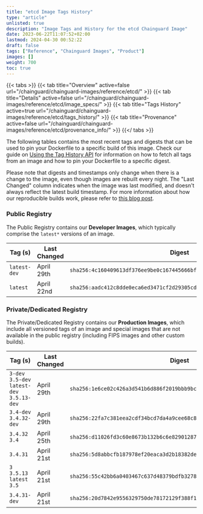 ```yaml
---
title: "etcd Image Tags History"
type: "article"
unlisted: true
description: "Image Tags and History for the etcd Chainguard Image"
date: 2023-06-22T11:07:52+02:00
lastmod: 2024-04-30 00:52:22
draft: false
tags: ["Reference", "Chainguard Images", "Product"]
images: []
weight: 700
toc: true
---
```


{{< tabs >}}
{{< tab title="Overview" active=false url="/chainguard/chainguard-images/reference/etcd/" >}}
{{< tab title="Details" active=false url="/chainguard/chainguard-images/reference/etcd/image_specs/" >}}
{{< tab title="Tags History" active=true url="/chainguard/chainguard-images/reference/etcd/tags_history/" >}}
{{< tab title="Provenance" active=false url="/chainguard/chainguard-images/reference/etcd/provenance_info/" >}}
{{</ tabs >}}

The following tables contains the most recent tags and digests that can be used to pin your Dockerfile to a specific build of this image. Check our guide on [Using the Tag History API](/chainguard/chainguard-images/using-the-tag-history-api/) for information on how to fetch all tags from an image and how to pin your Dockerfile to a specific digest.

Please note that digests and timestamps only change when there is a change to the image, even though images are rebuilt every night. The "Last Changed" column indicates when the image was last modified, and doesn't always reflect the latest build timestamp. For more information about how our reproducible builds work, please refer to [this blog post](https://www.chainguard.dev/unchained/reproducing-chainguards-reproducible-image-builds).

### Public Registry
The Public Registry contains our **Developer Images**, which typically comprise the `latest*` versions of an image.

| Tag (s)       | Last Changed | Digest                                                                    |
|---------------|--------------|---------------------------------------------------------------------------|
|  `latest-dev` | April 29th   | `sha256:4c160409613df376ee9be0c167445666bfd97807512da3c24a7d30c8b1029a9c` |
|  `latest`     | April 22nd   | `sha256:aadc412c8dde0eca6ed3471cf2d29305cd4c40ddeb06481955fe8bb1e77e1ff1` |


### Private/Dedicated Registry
The Private/Dedicated Registry contains our **Production Images**, which include all versioned tags of an image and special images that are not available in the public registry (including FIPS images and other custom builds).

| Tag (s)                                      | Last Changed | Digest                                                                    |
|----------------------------------------------|--------------|---------------------------------------------------------------------------|
|  `3-dev` `3.5-dev` `latest-dev` `3.5.13-dev` | April 29th   | `sha256:1e6ce02c426a3d541b6d886f2019bbb9bc8d6bfdad1e4638df284108439e1ce8` |
|  `3.4-dev` `3.4.32-dev`                      | April 29th   | `sha256:22fa7c381eea2cdf34bcd7da4a9cee68c8cb048426430cac09a12adeb1e65478` |
|  `3.4.32` `3.4`                              | April 25th   | `sha256:d11026fd3c60e8673b132b6c6e82901287719cdf343c74b521a709f75c098bef` |
|  `3.4.31`                                    | April 21st   | `sha256:5d8abbcfb187978ef20eaca3d2b18382debc0f9e4095113a82136db41e34c04a` |
|  `3` `3.5.13` `latest` `3.5`                 | April 21st   | `sha256:55c42bb6a0403467c637d48379bdfb3278e0055a8114c113f30a09d18f1689ea` |
|  `3.4.31-dev`                                | April 21st   | `sha256:20d7842e9556329750de78172129f388f124a41b10aa679d691d01eec64eecd7` |

